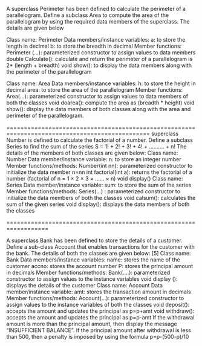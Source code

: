 A superclass Perimeter has been defined to calculate the perimeter of a
parallelogram. Define a subclass Area to compute the area of the
parallelogram by using the required data members of the superclass. The
details are given below

Class name: Perimeter
Data members/instance variables:
a: to store the length in decimal
b: to store the breadth in decimal
Member functions:
Perimeter (…): parameterized constructor to assign values to data members
double Calculate(): calculate and return the perimeter of a parallelogram is 2\* (length + breadth)
void show(): to display the data members along with the perimeter of the
parallelogram

Class name: Area
Data members/instance variables:
h: to store the height in decimal
area: to store the area of the parallelogram
Member functions:
Area(…): parameterized constructor to assign values to data members of both
the classes
void doarea(): compute the area as (breadth \* height)
void show(): display the data members of both classes along with the area and
perimeter of the parallelogram.

===============================================================================================
superclass Number is defined to calculate the factorial of a number. Define a subclass Series to find the sum of the series S = 1! + 2! + 3! + 4! + ………. + n!
The details of the members of both classes are given below:
Class name: Number
Data member/instance variable:
n: to store an integer number
Member functions/methods:
Number(int nn): parameterized constructor to initialize the data member n=nn
int factorial(int a): returns the factorial of a number
(factorial of n = 1 × 2 × 3 × …… × n)
void display()
Class name: Series
Data member/instance variable:
sum: to store the sum of the series
Member functions/methods:
Series(…) : parameterized constructor to initialize the data members of both the classes
void calsum(): calculates the sum of the given series
void display(): displays the data members of both the classes

==================================================================

A superclass Bank has been defined to store the details of a customer. Define a sub-class Account that enables transactions for the customer with the bank. The details of both the classes are given below: [5]
Class name: Bank
Data members/instance variables:
name: stores the name of the customer
accno: stores the account number
P: stores the principal amount in decimals
Member functions/methods:
Bank(….): parameterized constructor to assign values to the instance variables
void display (): displays the details of the customer
Class name: Account
Data member/instance variable:
amt: stores the transaction amount in decimals
Member functions/methods:
Account(…): parameterized constructor to assign values to the instance variables of both the classes
void deposit(): accepts the amount and updates the principal as p=p+amt
void withdraw(): accepts the amount and updates the principal as p=p-amt
If the withdrawal amount is more than the principal amount, then display the message “INSUFFICIENT BALANCE”.
If the principal amount after withdrawal is less than 500, then a penalty is imposed by using the formula
p=p-(500-p)/10
